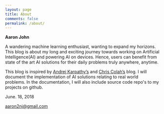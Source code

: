 ```yaml
---
layout: page
title: About
comments: false
permalink: /about/
---
```


**Aaron John**

A wandering machine learning enthusiast, wanting to expand my horizons. This blog is about my long and exciting journey towards working on Artificial Intelligence(AI) and powering AI on devices. Hence, users can benefit from state of the art AI solutions for their daily problems truly anywhere, anytime.

This blog is inspired by [Andrej Karpathy’s](http://karpathy.github.io/) and [Chris Colah’s](http://colah.github.io/) blog. I will document the implementation of AI solutions relating to real world problems. In the documentation, I will also include source code repo's to my projects on github.

June. 18, 2018

aaron2nj@gmail.com
